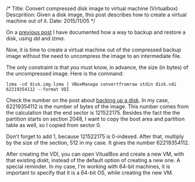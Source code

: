 /*
Title: Convert compressed disk image to virtual machine (Virtualbox)
Descprition: Given a disk image, this post describes how to create a virtual
machine out of it.
Date: 2015/11/05
*/

On a [previous post](/blog/15/using-dd-and-lzma-to-backup-and-restore-a-disk)
I have documented how a way to backup and restore a disk, using *dd* and
*lzma*.

Now, it is time to create a virtual machine out of the compressed backup image
without the need to uncompress the image to an intermediate file.

The only constraint is that you must know, in advance, the size (in bytes) of
the uncompressed image. Here is the command:

    lzma -cd disk.img.lzma | VBoxManage convertfromraw stdin disk.vdi 62219354112 --format VDI

Check the number on the post about 
[backing up a disk](/blog/15/using-dd-and-lzma-to-backup-and-restore-a-disk).
In my case, 62219354112 is the number of bytes of the image. This number comes
from the calculation that the end sector is 121522175. Besides the fact the the
partition starts on section 2048, I want to copy the boot area and partition
table as well, so I copied from sector 0.

Don't forget to add 1, because 121522175 is 0-indexed. After that, multiply by
the size of the section, 512 in my case. It gives the number 62219354112.

After creating the VDI, you can open VitualBox and create a new VM, with that
existing diskt, instead of the default option of creating a new one. A special
reminder. In my case, I'm working with 64-bit machines, it is important to
specify that it is a 64-bit OS, while creating the new VM.
